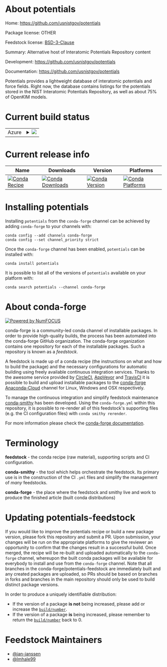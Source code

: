 About potentials
================

Home: https://github.com/usnistgov/potentials

Package license: OTHER

Feedstock license: [BSD-3-Clause](https://github.com/conda-forge/potentials-feedstock/blob/master/LICENSE.txt)

Summary: Alternative host of Interatomic Potentials Repository content

Development: https://github.com/usnistgov/potentials

Documentation: https://github.com/usnistgov/potentials

Potentials provides a lightweight database of interatomic potentials
and force fields. Right now, the database contains listings for the
potentials stored in the NIST Interatomic Potentials Repository, as
well as about 75% of OpenKIM models.


Current build status
====================


<table>
    
  <tr>
    <td>Azure</td>
    <td>
      <details>
        <summary>
          <a href="https://dev.azure.com/conda-forge/feedstock-builds/_build/latest?definitionId=8402&branchName=master">
            <img src="https://dev.azure.com/conda-forge/feedstock-builds/_apis/build/status/potentials-feedstock?branchName=master">
          </a>
        </summary>
        <table>
          <thead><tr><th>Variant</th><th>Status</th></tr></thead>
          <tbody><tr>
              <td>linux_64_python3.6.____cpythonpython_implcpython</td>
              <td>
                <a href="https://dev.azure.com/conda-forge/feedstock-builds/_build/latest?definitionId=8402&branchName=master">
                  <img src="https://dev.azure.com/conda-forge/feedstock-builds/_apis/build/status/potentials-feedstock?branchName=master&jobName=linux&configuration=linux_64_python3.6.____cpythonpython_implcpython" alt="variant">
                </a>
              </td>
            </tr><tr>
              <td>linux_64_python3.7.____cpythonpython_implcpython</td>
              <td>
                <a href="https://dev.azure.com/conda-forge/feedstock-builds/_build/latest?definitionId=8402&branchName=master">
                  <img src="https://dev.azure.com/conda-forge/feedstock-builds/_apis/build/status/potentials-feedstock?branchName=master&jobName=linux&configuration=linux_64_python3.7.____cpythonpython_implcpython" alt="variant">
                </a>
              </td>
            </tr><tr>
              <td>linux_64_python3.8.____cpythonpython_implcpython</td>
              <td>
                <a href="https://dev.azure.com/conda-forge/feedstock-builds/_build/latest?definitionId=8402&branchName=master">
                  <img src="https://dev.azure.com/conda-forge/feedstock-builds/_apis/build/status/potentials-feedstock?branchName=master&jobName=linux&configuration=linux_64_python3.8.____cpythonpython_implcpython" alt="variant">
                </a>
              </td>
            </tr><tr>
              <td>linux_64_python3.9.____cpythonpython_implcpython</td>
              <td>
                <a href="https://dev.azure.com/conda-forge/feedstock-builds/_build/latest?definitionId=8402&branchName=master">
                  <img src="https://dev.azure.com/conda-forge/feedstock-builds/_apis/build/status/potentials-feedstock?branchName=master&jobName=linux&configuration=linux_64_python3.9.____cpythonpython_implcpython" alt="variant">
                </a>
              </td>
            </tr><tr>
              <td>osx_64_python3.6.____cpythonpython_implcpython</td>
              <td>
                <a href="https://dev.azure.com/conda-forge/feedstock-builds/_build/latest?definitionId=8402&branchName=master">
                  <img src="https://dev.azure.com/conda-forge/feedstock-builds/_apis/build/status/potentials-feedstock?branchName=master&jobName=osx&configuration=osx_64_python3.6.____cpythonpython_implcpython" alt="variant">
                </a>
              </td>
            </tr><tr>
              <td>osx_64_python3.7.____cpythonpython_implcpython</td>
              <td>
                <a href="https://dev.azure.com/conda-forge/feedstock-builds/_build/latest?definitionId=8402&branchName=master">
                  <img src="https://dev.azure.com/conda-forge/feedstock-builds/_apis/build/status/potentials-feedstock?branchName=master&jobName=osx&configuration=osx_64_python3.7.____cpythonpython_implcpython" alt="variant">
                </a>
              </td>
            </tr><tr>
              <td>osx_64_python3.8.____cpythonpython_implcpython</td>
              <td>
                <a href="https://dev.azure.com/conda-forge/feedstock-builds/_build/latest?definitionId=8402&branchName=master">
                  <img src="https://dev.azure.com/conda-forge/feedstock-builds/_apis/build/status/potentials-feedstock?branchName=master&jobName=osx&configuration=osx_64_python3.8.____cpythonpython_implcpython" alt="variant">
                </a>
              </td>
            </tr><tr>
              <td>osx_64_python3.9.____cpythonpython_implcpython</td>
              <td>
                <a href="https://dev.azure.com/conda-forge/feedstock-builds/_build/latest?definitionId=8402&branchName=master">
                  <img src="https://dev.azure.com/conda-forge/feedstock-builds/_apis/build/status/potentials-feedstock?branchName=master&jobName=osx&configuration=osx_64_python3.9.____cpythonpython_implcpython" alt="variant">
                </a>
              </td>
            </tr><tr>
              <td>win_64_python3.6.____cpython</td>
              <td>
                <a href="https://dev.azure.com/conda-forge/feedstock-builds/_build/latest?definitionId=8402&branchName=master">
                  <img src="https://dev.azure.com/conda-forge/feedstock-builds/_apis/build/status/potentials-feedstock?branchName=master&jobName=win&configuration=win_64_python3.6.____cpython" alt="variant">
                </a>
              </td>
            </tr><tr>
              <td>win_64_python3.7.____cpython</td>
              <td>
                <a href="https://dev.azure.com/conda-forge/feedstock-builds/_build/latest?definitionId=8402&branchName=master">
                  <img src="https://dev.azure.com/conda-forge/feedstock-builds/_apis/build/status/potentials-feedstock?branchName=master&jobName=win&configuration=win_64_python3.7.____cpython" alt="variant">
                </a>
              </td>
            </tr><tr>
              <td>win_64_python3.8.____cpython</td>
              <td>
                <a href="https://dev.azure.com/conda-forge/feedstock-builds/_build/latest?definitionId=8402&branchName=master">
                  <img src="https://dev.azure.com/conda-forge/feedstock-builds/_apis/build/status/potentials-feedstock?branchName=master&jobName=win&configuration=win_64_python3.8.____cpython" alt="variant">
                </a>
              </td>
            </tr><tr>
              <td>win_64_python3.9.____cpython</td>
              <td>
                <a href="https://dev.azure.com/conda-forge/feedstock-builds/_build/latest?definitionId=8402&branchName=master">
                  <img src="https://dev.azure.com/conda-forge/feedstock-builds/_apis/build/status/potentials-feedstock?branchName=master&jobName=win&configuration=win_64_python3.9.____cpython" alt="variant">
                </a>
              </td>
            </tr>
          </tbody>
        </table>
      </details>
    </td>
  </tr>
</table>

Current release info
====================

| Name | Downloads | Version | Platforms |
| --- | --- | --- | --- |
| [![Conda Recipe](https://img.shields.io/badge/recipe-potentials-green.svg)](https://anaconda.org/conda-forge/potentials) | [![Conda Downloads](https://img.shields.io/conda/dn/conda-forge/potentials.svg)](https://anaconda.org/conda-forge/potentials) | [![Conda Version](https://img.shields.io/conda/vn/conda-forge/potentials.svg)](https://anaconda.org/conda-forge/potentials) | [![Conda Platforms](https://img.shields.io/conda/pn/conda-forge/potentials.svg)](https://anaconda.org/conda-forge/potentials) |

Installing potentials
=====================

Installing `potentials` from the `conda-forge` channel can be achieved by adding `conda-forge` to your channels with:

```
conda config --add channels conda-forge
conda config --set channel_priority strict
```

Once the `conda-forge` channel has been enabled, `potentials` can be installed with:

```
conda install potentials
```

It is possible to list all of the versions of `potentials` available on your platform with:

```
conda search potentials --channel conda-forge
```


About conda-forge
=================

[![Powered by NumFOCUS](https://img.shields.io/badge/powered%20by-NumFOCUS-orange.svg?style=flat&colorA=E1523D&colorB=007D8A)](http://numfocus.org)

conda-forge is a community-led conda channel of installable packages.
In order to provide high-quality builds, the process has been automated into the
conda-forge GitHub organization. The conda-forge organization contains one repository
for each of the installable packages. Such a repository is known as a *feedstock*.

A feedstock is made up of a conda recipe (the instructions on what and how to build
the package) and the necessary configurations for automatic building using freely
available continuous integration services. Thanks to the awesome service provided by
[CircleCI](https://circleci.com/), [AppVeyor](https://www.appveyor.com/)
and [TravisCI](https://travis-ci.com/) it is possible to build and upload installable
packages to the [conda-forge](https://anaconda.org/conda-forge)
[Anaconda-Cloud](https://anaconda.org/) channel for Linux, Windows and OSX respectively.

To manage the continuous integration and simplify feedstock maintenance
[conda-smithy](https://github.com/conda-forge/conda-smithy) has been developed.
Using the ``conda-forge.yml`` within this repository, it is possible to re-render all of
this feedstock's supporting files (e.g. the CI configuration files) with ``conda smithy rerender``.

For more information please check the [conda-forge documentation](https://conda-forge.org/docs/).

Terminology
===========

**feedstock** - the conda recipe (raw material), supporting scripts and CI configuration.

**conda-smithy** - the tool which helps orchestrate the feedstock.
                   Its primary use is in the construction of the CI ``.yml`` files
                   and simplify the management of *many* feedstocks.

**conda-forge** - the place where the feedstock and smithy live and work to
                  produce the finished article (built conda distributions)


Updating potentials-feedstock
=============================

If you would like to improve the potentials recipe or build a new
package version, please fork this repository and submit a PR. Upon submission,
your changes will be run on the appropriate platforms to give the reviewer an
opportunity to confirm that the changes result in a successful build. Once
merged, the recipe will be re-built and uploaded automatically to the
`conda-forge` channel, whereupon the built conda packages will be available for
everybody to install and use from the `conda-forge` channel.
Note that all branches in the conda-forge/potentials-feedstock are
immediately built and any created packages are uploaded, so PRs should be based
on branches in forks and branches in the main repository should only be used to
build distinct package versions.

In order to produce a uniquely identifiable distribution:
 * If the version of a package **is not** being increased, please add or increase
   the [``build/number``](https://docs.conda.io/projects/conda-build/en/latest/resources/define-metadata.html#build-number-and-string).
 * If the version of a package **is** being increased, please remember to return
   the [``build/number``](https://docs.conda.io/projects/conda-build/en/latest/resources/define-metadata.html#build-number-and-string)
   back to 0.

Feedstock Maintainers
=====================

* [@jan-janssen](https://github.com/jan-janssen/)
* [@lmhale99](https://github.com/lmhale99/)

